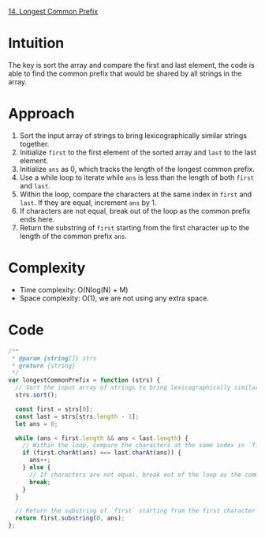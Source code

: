 [14. Longest Common Prefix](https://leetcode.com/problems/longest-common-prefix/description/)

# Intuition

The key is sort the array and compare the first and last element, the code is able to find the common prefix that would be shared by all strings in the array.

# Approach

1. Sort the input array of strings to bring lexicographically similar strings together.
2. Initialize `first` to the first element of the sorted array and `last` to the last element.
3. Initialize `ans` as 0, which tracks the length of the longest common prefix.
4. Use a while loop to iterate while `ans` is less than the length of both `first` and `last`.
5. Within the loop, compare the characters at the same index in `first` and `last`. If they are equal, increment `ans` by 1.
6. If characters are not equal, break out of the loop as the common prefix ends here.
7. Return the substring of `first` starting from the first character up to the length of the common prefix `ans`.

# Complexity

- Time complexity: O(Nlog(N) + M)
- Space complexity: O(1), we are not using any extra space.

# Code

```javascript
/**
 * @param {string[]} strs
 * @return {string}
 */
var longestCommonPrefix = function (strs) {
  // Sort the input array of strings to bring lexicographically similar strings together.
  strs.sort();

  const first = strs[0];
  const last = strs[strs.length - 1];
  let ans = 0;

  while (ans < first.length && ans < last.length) {
    // Within the loop, compare the characters at the same index in `first` and `last`.
    if (first.charAt(ans) === last.charAt(ans)) {
      ans++;
    } else {
      // If characters are not equal, break out of the loop as the common prefix ends here.
      break;
    }
  }

  // Return the substring of `first` starting from the first character up to the length of the common prefix `ans`.
  return first.substring(0, ans);
};
```
